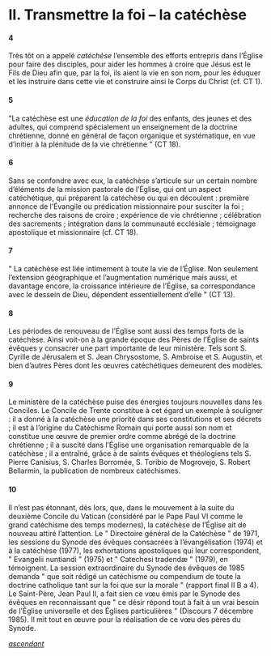 # II. Transmettre la foi – la catéchèse

#### 4

Très tôt on a appelé _catéchèse_ l’ensemble des efforts entrepris dans l’Église pour faire des disciples, pour aider les hommes à croire que Jésus est le Fils de Dieu afin que, par la foi, ils aient la vie en son nom, pour les éduquer et les instruire dans cette vie et construire ainsi le Corps du Christ (cf. CT 1).

#### 5

"La catéchèse est une _éducation de la foi_ des enfants, des jeunes et des adultes, qui comprend spécialement un enseignement de la doctrine chrétienne, donné en général de façon organique et systématique, en vue d’initier à la plénitude de la vie chrétienne " (CT 18).

#### 6

Sans se confondre avec eux, la catéchèse s’articule sur un certain nombre d’éléments de la mission pastorale de l’Église, qui ont un aspect catéchétique, qui préparent la catéchèse ou qui en découlent : première annonce de l’Évangile ou prédication missionnaire pour susciter la foi ; recherche des raisons de croire ; expérience de vie chrétienne ; célébration des sacrements ; intégration dans la communauté ecclésiale ; témoignage apostolique et missionnaire (cf. CT 18).

#### 7

" La catéchèse est liée intimement à toute la vie de l’Église. Non seulement l’extension géographique et l’augmentation numérique mais aussi, et davantage encore, la croissance intérieure de l’Église, sa correspondance avec le dessein de Dieu, dépendent essentiellement d’elle " (CT 13).

#### 8

Les périodes de renouveau de l’Église sont aussi des temps forts de la catéchèse. Ainsi voit-on à la grande époque des Pères de l’Église de saints évêques y consacrer une part importante de leur ministère. Tels sont S. Cyrille de Jérusalem et S. Jean Chrysostome, S. Ambroise et S. Augustin, et bien d’autres Pères dont les œuvres catéchétiques demeurent des modèles.

#### 9

Le ministère de la catéchèse puise des énergies toujours nouvelles dans les Conciles. Le Concile de Trente constitue à cet égard un exemple à souligner : il a donné à la catéchèse une priorité dans ses constitutions et ses décrets ; il est à l’origine du Catéchisme Romain qui porte aussi son nom et constitue une œuvre de premier ordre comme abrégé de la doctrine chrétienne ; il a suscité dans l’Église une organisation remarquable de la catéchèse ; il a entraîné, grâce à de saints évêques et théologiens tels S. Pierre Canisius, S. Charles Borromée, S. Toribio de Mogrovejo, S. Robert Bellarmin, la publication de nombreux catéchismes.

#### 10

Il n’est pas étonnant, dès lors, que, dans le mouvement à la suite du deuxième Concile du Vatican (considéré par le Pape Paul VI comme le grand catéchisme des temps modernes), la catéchèse de l’Église ait de nouveau attiré l’attention. Le " Directoire général de la Catéchèse " de 1971, les sessions du Synode des évêques consacrées à l’évangélisation (1974) et à la catéchèse (1977), les exhortations apostoliques qui leur correspondent, " Evangelii nuntiandi " (1975) et " Catechesi tradendæ " (1979), en témoignent. La session extraordinaire du Synode des évêques de 1985 demanda " que soit rédigé un catéchisme ou compendium de toute la doctrine catholique tant sur la foi que sur la morale " (rapport final II B a 4). Le Saint-Père, Jean Paul II, a fait sien ce vœu émis par le Synode des évêques en reconnaissant que " ce désir répond tout à fait à un vrai besoin de l’Église universelle et des Églises particulières " (Discours 7 décembre 1985). Il mit tout en œuvre pour la réalisation de ce vœu des pères du Synode.

[_ascendant_](./)

